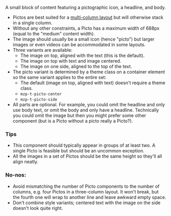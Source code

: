 A small block of content featuring a pictographic icon, a headline, and body.

- Pictos are best suited for a [multi-column layout](/patterns/templates/columns.html) but will otherwise stack in a single column.
- Without any other constraints, a Picto has a maximum width of 688px (equal to the "medium" content width).
- The image should usually be a small icon (hence "picto") but larger images or even videos can be accommodated in some layouts.
- Three variants are available:
    - The image on top, aligned with the text (this is the default).
    - The image on top with text and image centered.
    - The image on one side, aligned to the top of the text.
- The picto variant is determined by a theme class on a container element so the same variant applies to the entire set:
    - The default (image on top, aligned with text) doesn't require a theme class.
    - `mzp-t-picto-center`
    - `mzp-t-picto-side`
- All parts are optional. For example, you could omit the headline and only use body text, or omit the body and only have a headline. Technically you could omit the image but then you might prefer some other component (but is a Picto without a picto really a Picto?).

### Tips
- This component should typically appear in groups of at least two. A single Picto is feasible but should be an uncommon exception.
- All the images in a set of Pictos should be the same height so they'll all align neatly.

### No-nos:
- Avoid mismatching the number of Picto components to the number of columns, e.g. four Pictos in a three-column layout. It won't break, but the fourth one will wrap to another line and leave awkward empty space.
- Don't combine style variants; centered text with the image on the side doesn't look quite right.
